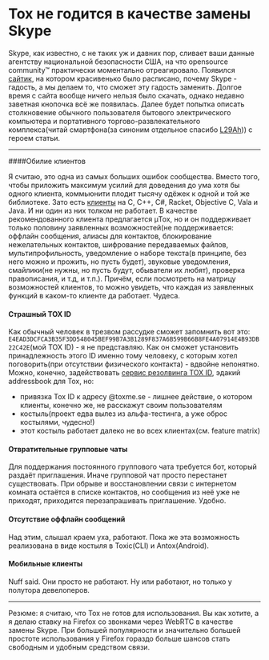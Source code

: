 Tox не годится в качестве замены Skype
======================================

Skype, как известно, с не таких уж и давних пор, сливает ваши данные агентству национальной безопасности США, на что opensource community™ практически моментально отреагировало. Появился [сайтик](http://tox.im), на котором красивенько было расписано, почему Skype - гадость, а мы делаем то, что сможет эту гадость заменить. Долгое время с сайта вообще ничего нельзя было скачать, однако недавно заветная кнопочка всё же появилась. Далее будет попытка описать столкновение обычного пользователя бытового электрического компьютера и портативного торгово-развлекательного комплекса(читай смартфона(за синоним отдельное спасибо [L29Ah](http://l29ah.blasux.ru))) c героем статьи.

------------------------------------------------------------

####Обилие клиентов

Я считаю, это одна из самых больших ошибок сообщества. Вместо того, чтобы приложить максимум усилий для доведения до ума хотя бы одного клиента, коммьюнити плодит тысячу одёжек к одной и той же библиотеке. Зато есть [клиенты](https://wiki.tox.im/Clients) на C, C++, C#, Racket, Objective C, Vala и Java. И ни один из них толком не работает. В качестве рекомендованного клиента предлагается µTox, но и он поддерживает только половину заявленных возможностей(не поддерживается: оффлайн сообщения, алиасы для контактов, блокирование нежелательных контактов, шифрование передаваемых файлов, мультипрофильность, уведомление о наборе текста(в принципе, без него можно и прожить, но пусть будет), звуковые уведомления, смайлики(не нужны, но пусть будут, обыватели их любят), проверка правописания, и т.д, и т.п.). Причём, если посмотреть на матрицу возможностей клиентов, то можно увидеть, что каждая из заявленных функций в каком-то клиенте да работает. Чудеса.

#### Страшный TOX ID

Как обычный человек в трезвом рассудке сможет запомнить вот это: `E4EAD3DCFCA3B35F3DD548045BEF99B7A3B1289F837A6B599B66B8FE4A07914E4B93DB22C42E`(мой TOX ID) - я не представляю. Как он сможет установить принадлежность этого ID именно тому человеку, с которым хотел поговорить(при отсутствии физического контакта) - вдвойне непонятно. Можно, конечно, задействовать [сервис резолвинга TOX ID](http://toxme.se), эдакий addressbook для Tox, но:

+ привязка Tox ID к адресу @toxme.se - лишнее действие, о котором клиенты, конечно же, не расскажут своим пользователям
+ костыль(проект едва вылез из альфа-тестинга, а уже оброс костылями, чудесно!)
+ этот костыль работает далеко не во всех клиентах(см. feature matrix)

#### Отвратительные групповые чаты

Для поддержания постоянного группового чата требуется бот, который раздаёт приглашения. Иначе групповой чат просто перестанет существовать. При обрыве и восстановлении связи с интернетом комната остаётся в списке контактов, но сообщения из неё уже не приходят, приходится перезапрашивать приглашение. Удобно.

#### Отсутствие оффлайн сообщений

Над этим, слышал краем уха, работают. Пока же эта возможность реализована в виде костыля в Toxic(CLI) и Antox(Android).

#### Мобильные клиенты

Nuff said. Они просто не работают. Ну или работают, но только у полутора девелоперов.

------------------------------------------------------------

Резюме: я считаю, что Tox не готов для использования. Вы как хотите, а я делаю ставку на Firefox со звонками через WebRTC в качестве замены Skype. При большей популярности и значительно большей простоте использования у Firefox гораздо больше шансов стать свободным и удобным средством связи.

